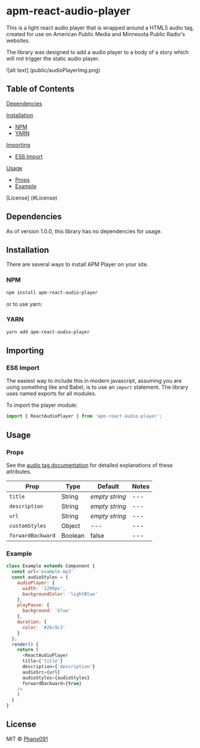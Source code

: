 # apm-react-audio-player

This is a light react audio player that is wrapped around a HTML5 audio tag, created for use on American Public Media and Minnesota Public Radio's websites.

The library was designed to add a audio player to a body of a story which will not trigger the static audio player.

![alt text] (public/audioPlayerImg.png)

## Table of Contents

[Dependencies](#dependencies)

[Installation](#installation)
  - [NPM](#npm)
  - [YARN](#yarn)

[Importing](#importing)
  - [ES6 Import](#es6-import)

[Usage](#usage)
  - [Props](#props)
  - [Example](#example)

[License] (#License)


## Dependencies

As of version 1.0.0, this library has no dependencies for usage.

## Installation

There are several ways to install APM Player on your site.

### NPM

```sh
npm install apm-react-audio-player
```

or to use yarn:

### YARN

```sh
yarn add apm-react-audio-player
```

## Importing

### ES6 Import

The easiest way to include this in modern javascript, assuming you are using something like and Babel, is to use an `import` statement.
The library uses named exports for all modules.

To import the player module:

```javascript
import { ReactAudioPlayer } from 'apm-react-audio-player';
```
## Usage

### Props
See the [audio tag documentation](https://developer.mozilla.org/en-US/docs/Web/HTML/Element/audio) for detailed explanations of these attributes.

Prop | Type | Default | Notes
--- | --- | --- | ---
`title` | String | *empty string* | ---
`description` | String | *empty string* | ---
`url` | String | *empty string* | ---
`customStyles` | Object | --- | ---
`forwardBackward` | Boolean | false | ---

### Example

```javascript
class Example extends Component {
  const url='example.mp3'
  const audioStyles = {
    audioPlayer: {
      width: '1200px',
      backgroundColor: 'lightBlue'
    },
    playPause: {
      background: 'blue'
    },
    duration: {
      color: '#26c9c3'
    }
  };
  render() {
    return (
      <ReactAudioPlayer
      title={'title'}
      description={'description'}
      audioSrc={url}
      audioStyles={audioStyles}
      forwardBackward={true}
    />
    )
  }
}
```

## License

MIT © [Phanx091](https://github.com/Phanx091)
